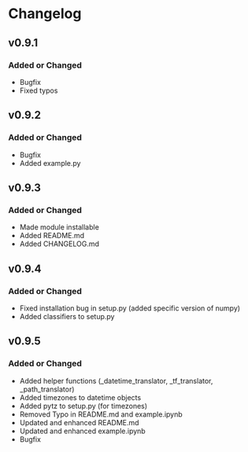 # Changelog

## v0.9.1
### Added or Changed
- Bugfix
- Fixed typos

## v0.9.2
### Added or Changed
- Bugfix
- Added example.py

## v0.9.3
### Added or Changed
- Made module installable
- Added README.md
- Added CHANGELOG.md

## v0.9.4
### Added or Changed
- Fixed installation bug in setup.py (added specific version of numpy)
- Added classifiers to setup.py

## v0.9.5
### Added or Changed
- Added helper functions (_datetime_translator, _tf_translator, _path_translator)
- Added timezones to datetime objects
- Added pytz to setup.py (for timezones)
- Removed Typo in README.md and example.ipynb
- Updated and enhanced README.md
- Updated and enhanced example.ipynb
- Bugfix
